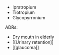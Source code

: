 - Ipratropium 
- Tiotropium
- Glycopyrronium

ADRs:
- Dry mouth in elderly
- [[Urinary retention]]
- [[glaucoma]] 